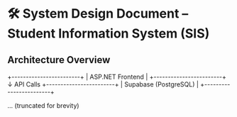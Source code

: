 # 🛠 System Design Document – Student Information System (SIS)

## Architecture Overview
+------------------------+
|   ASP.NET Frontend    |
+------------------------+
        ↓ API Calls
+------------------------+
| Supabase (PostgreSQL) |
+------------------------+

... (truncated for brevity)